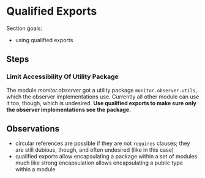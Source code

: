 # Qualified Exports

Section goals:

* using qualified exports


## Steps

### Limit Accessibility Of Utility Package

The module _monitor.observer_ got a utility package `monitor.observer.utils`, which the observer implementations use.
Currently all other module can use it too, though, which is undesired.
**Use qualified exports to make sure only the observer implementations see the package.**


## Observations

* circular references are possible if they are not `requires` clauses; they are still dubious, though, and often undesired (like in this case)
* qualified exports allow encapsulating a package within a set of modules much like strong encapsulation allows encapsulating a public type within a module
